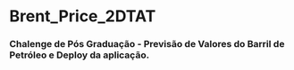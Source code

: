 # Brent_Price_2DTAT
### Chalenge de Pós Graduação - Previsão de Valores do Barril de Petróleo e Deploy da aplicação.
